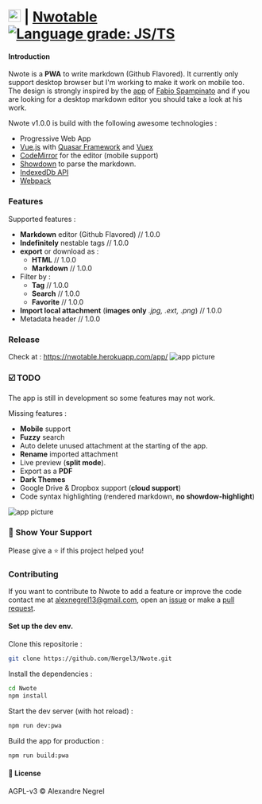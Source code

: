 # <img alt="Nwote_logo" src="https://github.com/Nergel3/Nwote/raw/master/resources/nwote.png" width="25"> | [Nwotable](https://nwotable.herokuapp.com) [![Language grade: JS/TS](https://img.shields.io/lgtm/grade/javascript/g/Nergel3/Nwote.svg?logo=lgtm&logoWidth=18)](https://lgtm.com/projects/g/Nergel3/Nwote/context:javascript)

#### Introduction
Nwote is a **PWA** to write markdown (Github Flavored). It currently only support desktop browser but I'm working to make it work on mobile too.
The design is strongly inspired by the [app](https://github.com/notable/notable) of [Fabio Spampinato](https://github.com/fabiospampinato) and if you are looking for a desktop markdown editor you should take a look at his work.

Nwote v1.0.0 is build with the following awesome technologies :
* Progressive Web App
* [Vue.js](https://vuejs.org/) with [Quasar Framework](https://quasar.dev/) and [Vuex](https://vuex.vuejs.org/)
* [CodeMirror](https://codemirror.net/index.html) for the editor (mobile support)
* [Showdown](https://github.com/showdownjs/showdown) to parse the markdown.
* [IndexedDb API](https://developer.mozilla.org/en-US/docs/Web/API/IndexedDB_API/Using_IndexedDB)
* [Webpack](https://webpack.js.org/)


### Features
Supported features :
* **Markdown** editor (Github Flavored) // 1.0.0
* **Indefinitely** nestable tags // 1.0.0
* **export** or download as : 
	* **HTML** // 1.0.0
	* **Markdown** // 1.0.0
* Filter by :
	* **Tag** // 1.0.0
	* **Search** // 1.0.0
	* **Favorite** // 1.0.0
* **Import local attachment** (**images only** *.jpg, .ext, .png*) // 1.0.0
* Metadata header // 1.0.0

### Release
Check at : https://nwotable.herokuapp.com/app/
![app picture](https://github.com/Nergel3/Nwote/raw/master/resources/banner.png)

### :ballot_box_with_check: TODO
The app is still in development so some features may not work.

Missing features :
* **Mobile** support
* **Fuzzy** search
* Auto delete unused attachment at the starting of the app.
* **Rename** imported attachment
* Live preview (**split mode**).
* Export as a **PDF**
* **Dark Themes**
* Google Drive & Dropbox support (**cloud support**)
* Code syntax highlighting (rendered markdown, **no showdow-highlight**)

![app picture](https://github.com/Nergel3/Nwote/raw/master/resources/banner2.png)

### :stars: Show Your Support
Please give a :star: if this project helped you!

### Contributing
If you want to contribute to Nwote to add a feature or improve the code contact me at [alexnegrel13@gmail.com](mailto:alexnegrel13@gmail.com), open an [issue](https://github.com/Nergel3/Nwote/issues) or make a [pull request](https://github.com/Nergel3/Nwote/pulls).

#### Set up the dev env.
Clone this repositorie :
```bash
git clone https://github.com/Nergel3/Nwote.git
```

Install the dependencies :
```bash
cd Nwote
npm install
```

Start the dev server (with hot reload) :
```bash
npm run dev:pwa
```

Build the app for production :
```bash
npm run build:pwa
```

#### :scroll: License
AGPL-v3 © Alexandre Negrel
